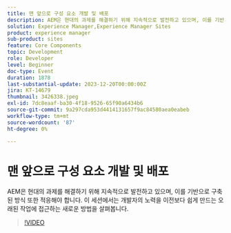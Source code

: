 ```yaml
---
title: 맨 앞으로 구성 요소 개발 및 배포
description: AEM은 현대의 과제를 해결하기 위해 지속적으로 발전하고 있으며, 이를 기반으로 구축된 방식 또한 적응해야 합니다. 이 세션에서는 이전 작업에 접근하는 새로운 방법에 대해 알아보겠습니다. 그 어느 때보다 쉽게 개발자의 작업을 수행할 수 있습니다.
solution: Experience Manager,Experience Manager Sites
product: experience manager
sub-product: sites
feature: Core Components
topic: Development
role: Developer
level: Beginner
doc-type: Event
duration: 1878
last-substantial-update: 2023-12-20T00:00:00Z
jira: KT-14679
thumbnail: 3426338.jpeg
exl-id: 7dc8eaaf-ba30-4f18-9526-65f90a6434b6
source-git-commit: 9a297cda953d4414131657f9ac84580aea0eabeb
workflow-type: tm+mt
source-wordcount: '87'
ht-degree: 0%

---
```


# 맨 앞으로 구성 요소 개발 및 배포

AEM은 현대의 과제를 해결하기 위해 지속적으로 발전하고 있으며, 이를 기반으로 구축된 방식 또한 적응해야 합니다. 이 세션에서는 개발자의 노력을 이전보다 쉽게 만드는 오래된 작업에 접근하는 새로운 방법을 살펴봅니다.

>[!VIDEO](https://video.tv.adobe.com/v/3426338/?learn=on)
